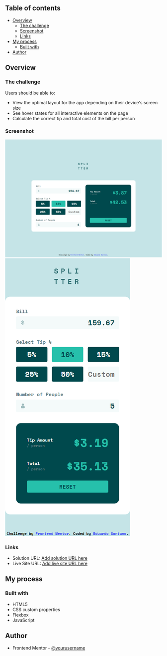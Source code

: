 ## Table of contents

- [Overview](#overview)
  - [The challenge](#the-challenge)
  - [Screenshot](#screenshot)
  - [Links](#links)
- [My process](#my-process)
  - [Built with](#built-with)
- [Author](#author)

## Overview

### The challenge

Users should be able to:

- View the optimal layout for the app depending on their device's screen size
- See hover states for all interactive elements on the page
- Calculate the correct tip and total cost of the bill per person

### Screenshot

![](./screenshots/desktop.png)
![](./screenshots/mobile.png)

### Links

- Solution URL: [Add solution URL here](https://github.com/eduardosantanna/tip-calculator-app)
- Live Site URL: [Add live site URL here](https://eduardosantanna.github.io/tip-calculator-app/)

## My process

### Built with

- HTML5
- CSS custom properties
- Flexbox
- JavaScript

## Author

- Frontend Mentor - [@yourusername](https://www.frontendmentor.io/profile/yourusername)
